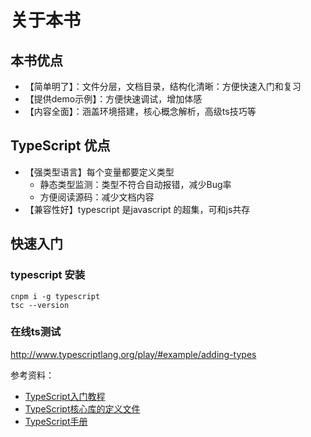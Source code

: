# 关于本书





## 本书优点

- 【简单明了】：文件分层，文档目录，结构化清晰：方便快速入门和复习
- 【提供demo示例】：方便快速调试，增加体感
- 【内容全面】：涵盖环境搭建，核心概念解析，高级ts技巧等




## TypeScript 优点

- 【强类型语言】每个变量都要定义类型
  - 静态类型监测：类型不符合自动报错，减少Bug率
  - 方便阅读源码：减少文档内容
- 【兼容性好】typescript 是javascript 的超集，可和js共存





## 快速入门



### typescript 安装



```
cnpm i -g typescript
tsc --version
```

### 在线ts测试

http://www.typescriptlang.org/play/#example/adding-types



参考资料：

- [TypeScript入门教程](https://ts.xcatliu.com/basics/primitive-data-types.html)
- [TypeScript核心库的定义文件](https://github.com/Microsoft/TypeScript/tree/master/src/lib)
- [TypeScript手册](https://www.typescriptlang.org/docs/handbook/intro.html)
